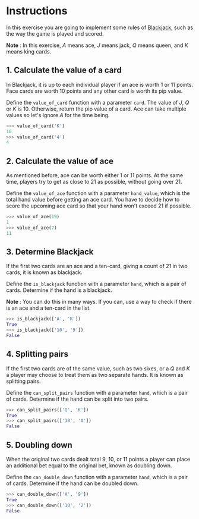 # Instructions

In this exercise you are going to implement some rules of [Blackjack][blackjack],
such as the way the game is played and scored.

**Note** : In this exercise, _A_ means ace, _J_ means jack, _Q_ means queen, and _K_ means king cards.

## 1. Calculate the value of a card

In Blackjack, it is up to each individual player if an ace is worth 1 or 11 points.
Face cards are worth 10 points and any other card is worth its pip value.

Define the `value_of_card` function with a parameter `card`.
The value of _J_, _Q_ or _K_ is 10.
Otherwise, return the pip value of a card.
Ace can take multiple values so let's ignore _A_ for the time being.

```python
>>> value_of_card('K')
10
>>> value_of_card('4')
4
```

## 2. Calculate the value of ace

As mentioned before, ace can be worth either 1 or 11 points.
At the same time, players try to get as close to 21 as possible, without going over 21.

Define the `value_of_ace` function with a parameter `hand_value`,
which is the total hand value before getting an ace card.
You have to decide how to score the upcoming ace card so that your hand won't exceed 21 if possible.

```python
>>> value_of_ace(19)
1
>>> value_of_ace(7)
11
```

## 3. Determine Blackjack

If the first two cards are an ace and a ten-card, giving a count of 21 in two cards, it is known as blackjack.

Define the `is_blackjack` function with a parameter `hand`, which is a pair of cards.
Determine if the hand is a blackjack.

**Note** : You can do this in many ways. If you can, use a way to check if there is an ace and a ten-card in the list.

```python
>>> is_blackjack(['A', 'K'])
True
>>> is_blackjack(['10', '9'])
False
```

## 4. Splitting pairs

If the first two cards are of the same value,
such as two sixes, or a _Q_ and _K_ a player may choose to treat them as two separate hands.
It is known as splitting pairs.

Define the `can_split_pairs` function with a parameter `hand`, which is a pair of cards.
Determine if the hand can be split into two pairs.
```python
>>> can_split_pairs(['Q', 'K'])
True
>>> can_split_pairs(['10', 'A'])
False
```

## 5. Doubling down

When the original two cards dealt total 9, 10, or 11 points
a player can place an additional bet equal to the original bet, known as doubling down.

Define the `can_double_down` function with a parameter `hand`, which is a pair of cards.
Determine if the hand can be doubled down.
```python
>>> can_double_down(['A', '9'])
True
>>> can_double_down(['10', '2'])
False
```

[blackjack]: https://en.wikipedia.org/wiki/Blackjack